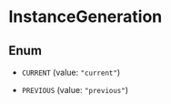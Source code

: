 

# InstanceGeneration

## Enum


* `CURRENT` (value: `"current"`)

* `PREVIOUS` (value: `"previous"`)



